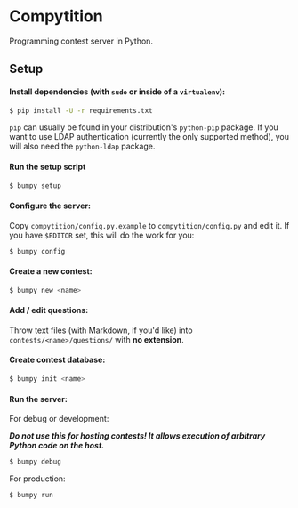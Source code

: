 # Compytition

Programming contest server in Python.

## Setup

#### Install dependencies (with `sudo` or inside of a `virtualenv`):

```bash
$ pip install -U -r requirements.txt
```

`pip` can usually be found in your distribution's `python-pip` package. If you want to use LDAP authentication (currently the only supported method), you will also need the `python-ldap` package.

#### Run the setup script

```bash
$ bumpy setup
```

#### Configure the server:

Copy `compytition/config.py.example` to `compytition/config.py` and edit it. If you have `$EDITOR` set, this will do the work for you:

```bash
$ bumpy config
```

#### Create a new contest:

```bash
$ bumpy new <name>
```

#### Add / edit questions:

Throw text files (with Markdown, if you'd like) into `contests/<name>/questions/` with **no extension**.

#### Create contest database:

```bash
$ bumpy init <name>
```

#### Run the server:

For debug or development:

***Do not use this for hosting contests! It allows execution of arbitrary Python code on the host.***

```bash
$ bumpy debug
```

For production:

```bash
$ bumpy run
```
